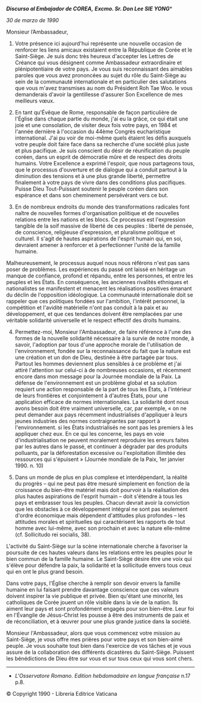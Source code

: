 ***Discurso al Embajador de COREA,** **Excmo. Sr. Don Lee SIE YONG****

*30 de marzo de 1990*

Monsieur l’Ambassadeur,

1. Votre présence ici aujourd'hui représente une nouvelle occasion de renforcer les liens amicaux existaient entre la République de Corée et le Saint-Siège. Je suis donc très heureux d'accepter les Lettres de Créance qui vous désignent comme Ambassadeur extraordinaire et plénipotentiaire de votre pays. Je vous suis reconnaissant des aimables paroles que vous avez prononcées au sujet du rôle du Saint-Siège au sein de la communauté internationale et en particulier des salutations que vous m'avez transmises au nom du Président Roh Tae Woo. le vous demanderais d'avoir la gentillesse d'assurer Son Excellence de mes meilleurs vœux.

2. En tant qu'Évêque de Rome, responsable de façon particulière de l'Église dans chaque partie du monde, j'ai eu la grâce, ce qui était une joie et une consolation, de visiter deux fois votre pays, en 1984 et l'année dernière à l'occasion du 44ème Congrès eucharistique international. J'ai pu voir de moi-même quels étaient les défis auxquels votre peuple doit faire face dans sa recherche d'une société plus juste et plus pacifique. Je suis conscient du désir de réunification du peuple coréen, dans un esprit de démocratie mûre et de respect des droits humains. Votre Excellence a exprimé l'espoir, que nous partageons tous, que le processus d'ouverture et de dialogue qui a conduit partout à la diminution des tensions et à une plus grande liberté, permettre finalement à votre pays de vivre dans des conditions plus pacifiques. Puisse Dieu Tout-Puissant soutenir le peuple coréen dans son espérance et dans son cheminement persévérant vers ce but.

3. En de nombreux endroits du monde des transformations radicales font naître de nouvelles formes d'organisation politique et de nouvelles relations entre les nations et les blocs. Ce processus est l'expression tangible de la soif massive de liberté de ces peuples : liberté de pensée, de conscience, religieuse d'expression, et pluralisme politique et culturel. Il s'agit de hautes aspirations de l'esprit humain qui, en soi, devraient amener à renforcer et à perfectionner l'unité de la famille humaine.

Malheureusement, le processus auquel nous nous référons n'est pas sans poser de problèmes. Les expériences du passé ont laissé en héritage un manque de confiance, profond et répandu, entre les personnes, et entre les peuples et les États. En conséquence, les anciennes rivalités ethniques et nationalistes se manifestent et menacent les réalisations positives émanant du déclin de l'opposition idéologique. La communauté internationale doit se rappeler que ces politiques fondées sur l'ambition, l'intérêt personnel, la compétition et l'avidité matérielle n'ont pas conduit à la paix et au développement, et que ces tendances doivent être remplacées par une véritable solidarité universelle et le respect effectif des droits humains.

4. Permettez-moi, Monsieur l'Ambassadeur, de faire référence à l'une des formes de la nouvelle solidarité nécessaire à la survie de notre monde, à savoir, l'adoption par tous d'une approche morale de l'utilisation de l'environnement, fondée sur la reconnaissance du fait que la nature est une création et un don de Dieu, destinée à être partagée par tous. Partout les hommes deviennent plus sensibles à ce problème et j'ai attiré l'attention sur celui-ci à de nombreuses occasions, et récemment encore dans mon message pour la Journée mondiale de la Paix. La défense de l'environnement est un problème global et sa solution requiert une action responsable de la part de tous les États, à l'intérieur de leurs frontières et conjointement à d'autres États, pour une application efficace de normes internationales. La solidarité dont nous avons besoin doit être vraiment universelle, car, par exemple, « on ne peut demander aux pays récemment industrialisés d'appliquer à leurs jeunes industries des normes contraignantes par rapport à l'environnement. si les États industrialisés ne sont pas les premiers à les appliquer chez eux. En ce qui les concerne, les pays en voie d'industrialisation ne peuvent moralement reproduire les erreurs faites par les autres dans le passé, et continuer à dégrader par des produits polluants, par la déforestation excessive ou l'exploitation illimitée des ressources qui s'épuisent » (Journée mondiale de la Paix, 1er janvier 1990. n. 10)

5. Dans un monde de plus en plus complexe et interdépendant, la réalité du progrès – qui ne peut pas être mesuré simplement en fonction de la croissance du bien-être matériel mais doit pourvoir à la réalisation des plus hautes aspirations de l'esprit humain – doit s'étendre à tous les pays et embrasser tous les peuples. Chacun devrait avoir la conviction que les obstacles à ce développement intégral ne sont pas seulement d'ordre économique mais dépendent d'attitudes plus profondes – les attitudes morales et spirituelles qui caractérisent les rapports de tout homme avec lui-même, avec son prochain et avec la nature elle-même (cf. Sollicitudo rei socialis, 38).

L'activité du Saint-Siège sur la scène internationale cherche à favoriser la poursuite de ces hautes valeurs dans les relations entre les peuples pour le bien commun de la famille humaine. Le Saint-Siège désire être une voix qui s'élève pour défendre la paix, la solidarité et la sollicitude envers tous ceux qui en ont le plus grand besoin.

Dans votre pays, l'Église cherche à remplir son devoir envers la famille humaine en lui faisant prendre davantage conscience que ces valeurs doivent inspirer la vie publique et privée. Bien qu'étant une minorité, les catholiques de Corée jouent un rôle visible dans la vie de la nation. Ils aiment leur pays et sont profondément engagés pour son bien-être. Leur foi en l'Évangile de Jésus-Christ les pousse à être des instruments de paix et de réconciliation, et à œuvrer pour une plus grande justice dans la société.

Monsieur l'Ambassadeur, alors que vous commencez votre mission au Saint-Siège, je vous offre mes prières pour votre pays et son bien-aimé peuple. Je vous souhaite tout bien dans l'exercice de vos tâches et je vous assure de la collaboration des différents dicastères du Saint-Siège. Puissent les bénédictions de Dieu être sur vous et sur tous ceux qui vous sont chers.

* * *

* *L'Osservatore Romano. Edition hebdomadaire en langue française* n.17 p.8.

© Copyright 1990 - Libreria Editrice Vaticana